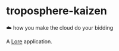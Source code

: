 # troposphere-kaizen
☁️ how you make the cloud do your bidding 

A [Lore](http://www.lorejs.org) application.

